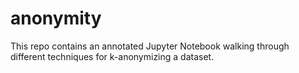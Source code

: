 # anonymity

This repo contains an annotated Jupyter Notebook walking through different techniques for k-anonymizing a dataset.